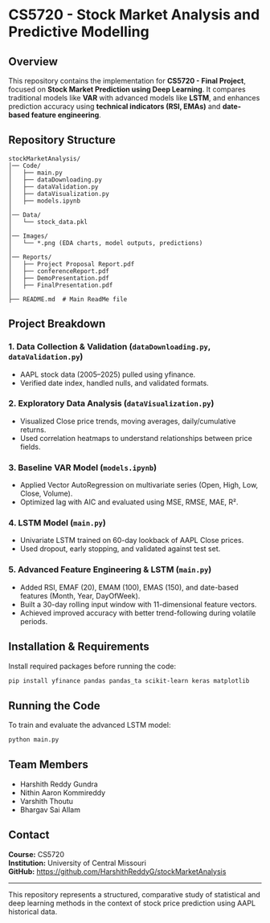 # CS5720 - Stock Market Analysis and Predictive Modelling

## Overview
This repository contains the implementation for **CS5720 - Final Project**, focused on **Stock Market Prediction using Deep Learning**. It compares traditional models like **VAR** with advanced models like **LSTM**, and enhances prediction accuracy using **technical indicators (RSI, EMAs)** and **date-based feature engineering**.

## Repository Structure
```
stockMarketAnalysis/
│── Code/
│   ├── main.py
│   ├── dataDownloading.py
│   ├── dataValidation.py
│   ├── dataVisualization.py
│   ├── models.ipynb
│
│── Data/
│   └── stock_data.pkl
│
│── Images/
│   └── *.png (EDA charts, model outputs, predictions)
│
│── Reports/
│   ├── Project Proposal Report.pdf
│   ├── conferenceReport.pdf
│   ├── DemoPresentation.pdf
│   ├── FinalPresentation.pdf
│
├── README.md  # Main ReadMe file
```

## Project Breakdown

### **1. Data Collection & Validation** (`dataDownloading.py`, `dataValidation.py`)
- AAPL stock data (2005–2025) pulled using yfinance.
- Verified date index, handled nulls, and validated formats.

### **2. Exploratory Data Analysis** (`dataVisualization.py`)
- Visualized Close price trends, moving averages, daily/cumulative returns.
- Used correlation heatmaps to understand relationships between price fields.

### **3. Baseline VAR Model** (`models.ipynb`)
- Applied Vector AutoRegression on multivariate series (Open, High, Low, Close, Volume).
- Optimized lag with AIC and evaluated using MSE, RMSE, MAE, R².

### **4. LSTM Model** (`main.py`)
- Univariate LSTM trained on 60-day lookback of AAPL Close prices.
- Used dropout, early stopping, and validated against test set.

### **5. Advanced Feature Engineering & LSTM** (`main.py`)
- Added RSI, EMAF (20), EMAM (100), EMAS (150), and date-based features (Month, Year, DayOfWeek).
- Built a 30-day rolling input window with 11-dimensional feature vectors.
- Achieved improved accuracy with better trend-following during volatile periods.

## Installation & Requirements
Install required packages before running the code:
```sh
pip install yfinance pandas pandas_ta scikit-learn keras matplotlib
```

## Running the Code
To train and evaluate the advanced LSTM model:
```sh
python main.py
```

## Team Members
- Harshith Reddy Gundra  
- Nithin Aaron Kommireddy  
- Varshith Thoutu  
- Bhargav Sai Allam  

## Contact
**Course:** CS5720  
**Institution:** University of Central Missouri  
**GitHub:** https://github.com/HarshithReddyG/stockMarketAnalysis

---
This repository represents a structured, comparative study of statistical and deep learning methods in the context of stock price prediction using AAPL historical data.

